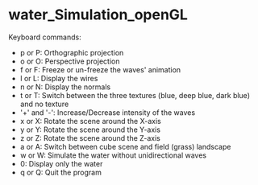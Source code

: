 # water_Simulation_openGL


Keyboard commands:

- p or P: Orthographic projection
- o or O: Perspective projection 
- f or F: Freeze or un-freeze the waves' animation 
- l or L: Display the wires 
- n or N: Display the normals
- t or T: Switch between the three textures (blue, deep blue, dark blue) and no texture 
- '+' and '-': Increase/Decrease intensity of the waves
- x or X: Rotate the scene around the X-axis
- y or Y: Rotate the scene around the Y-axis
- z or Z: Rotate the scene around the Z-axis
- a or A: Switch between cube scene and field (grass) landscape
- w or W: Simulate the water without unidirectional waves
- 0: Display only the water 
- q or Q: Quit the program
